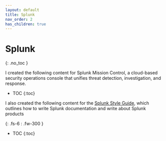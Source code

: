 ```yaml
---
layout: default
title: Splunk
nav_order: 2
has_children: true
---
```


# Splunk
{: .no_toc }

I created the following content for Splunk Mission Control, a cloud-based security operations console that unifies threat detection, investigation, and response.

- TOC
{:toc}

I also created the following content for the [Splunk Style Guide](https://docs.splunk.com/Documentation/StyleGuide/current/StyleGuide/Howtouse), which outlines how to write Splunk documentation and write about Splunk products

{: .fs-6 : .fw-300 }

- TOC
{:toc}
